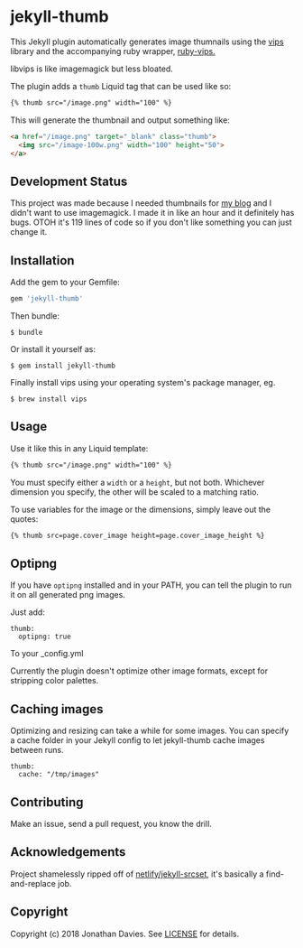 # jekyll-thumb

This Jekyll plugin automatically generates image thumnails using the [vips](https://jcupitt.github.io/libvips) library and the accompanying ruby wrapper, [ruby-vips.](https://github.com/jcupitt/ruby-vips)

libvips is like imagemagick but less bloated.

The plugin adds a `thumb` Liquid tag that can be used like so:

```html
{% thumb src="/image.png" width="100" %}
```

This will generate the thumbnail and output something like:

```html
<a href="/image.png" target="_blank" class="thumb">
  <img src="/image-100w.png" width="100" height="50">
</a>
```

## Development Status

This project was made because I needed thumbnails for [my blog](https://cleverna.me) and I didn't want to use imagemagick. I made it in like an hour and it definitely has bugs. OTOH it's 119 lines of code so if you don't like something you can just change it.

## Installation

Add the gem to your Gemfile:

```ruby
gem 'jekyll-thumb'
```

Then bundle:

    $ bundle

Or install it yourself as:

    $ gem install jekyll-thumb
    
Finally install vips using your operating system's package manager, eg.

    $ brew install vips

## Usage

Use it like this in any Liquid template:

```html
{% thumb src="/image.png" width="100" %}
```

You must specify either a `width` or a `height`, but not both. Whichever dimension you specify, the other will be scaled to a matching ratio.

To use variables for the image or the dimensions, simply leave out the quotes:

```html
{% thumb src=page.cover_image height=page.cover_image_height %}
```

## Optipng

If you have `optipng` installed and in your PATH, you can tell the plugin to run it on all generated png images.

Just add:

```
thumb:
  optipng: true
```

To your \_config.yml

Currently the plugin doesn't optimize other image formats, except for stripping color palettes.

## Caching images

Optimizing and resizing can take a while for some images. You can specify a cache folder in your Jekyll config to let jekyll-thumb cache images between runs.

```
thumb:
  cache: "/tmp/images"
```

## Contributing

Make an issue, send a pull request, you know the drill.

## Acknowledgements

Project shamelessly ripped off of [netlify/jekyll-srcset](https://github.com/netlify/jekyll-srcset), it's basically a find-and-replace job.

## Copyright

Copyright (c) 2018 Jonathan Davies. See [LICENSE](LICENSE) for details.
